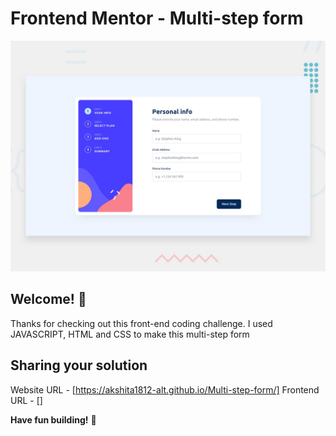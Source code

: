 # Frontend Mentor - Multi-step form

![Design preview for the Multi-step form coding challenge](./design/desktop-preview.jpg)

## Welcome! 👋

Thanks for checking out this front-end coding challenge.
I used JAVASCRIPT, HTML and CSS to make this multi-step form

## Sharing your solution

Website URL - [https://akshita1812-alt.github.io/Multi-step-form/]
Frontend URL - []


**Have fun building!** 🚀
